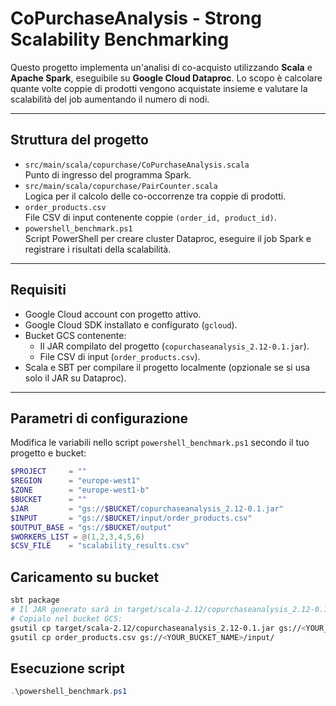 # CoPurchaseAnalysis - Strong Scalability Benchmarking

Questo progetto implementa un'analisi di co-acquisto utilizzando **Scala** e **Apache Spark**, eseguibile su **Google Cloud Dataproc**. Lo scopo è calcolare quante volte coppie di prodotti vengono acquistate insieme e valutare la scalabilità del job aumentando il numero di nodi.

---

## Struttura del progetto

- `src/main/scala/copurchase/CoPurchaseAnalysis.scala`  
  Punto di ingresso del programma Spark.
- `src/main/scala/copurchase/PairCounter.scala`  
  Logica per il calcolo delle co-occorrenze tra coppie di prodotti.
- `order_products.csv`  
  File CSV di input contenente coppie `(order_id, product_id)`.
- `powershell_benchmark.ps1`  
  Script PowerShell per creare cluster Dataproc, eseguire il job Spark e registrare i risultati della scalabilità.

---

## Requisiti

- Google Cloud account con progetto attivo.
- Google Cloud SDK installato e configurato (`gcloud`).
- Bucket GCS contenente:
  - Il JAR compilato del progetto (`copurchaseanalysis_2.12-0.1.jar`).
  - File CSV di input (`order_products.csv`).
- Scala e SBT per compilare il progetto localmente (opzionale se si usa solo il JAR su Dataproc).

---

## Parametri di configurazione

Modifica le variabili nello script `powershell_benchmark.ps1` secondo il tuo progetto e bucket:

```powershell
$PROJECT     = ""
$REGION      = "europe-west1"
$ZONE        = "europe-west1-b"
$BUCKET      = ""
$JAR         = "gs://$BUCKET/copurchaseanalysis_2.12-0.1.jar"
$INPUT       = "gs://$BUCKET/input/order_products.csv"
$OUTPUT_BASE = "gs://$BUCKET/output"
$WORKERS_LIST = @(1,2,3,4,5,6)
$CSV_FILE    = "scalability_results.csv"
```

## Caricamento su bucket

```bash
sbt package
# Il JAR generato sarà in target/scala-2.12/copurchaseanalysis_2.12-0.1.jar
# Copialo nel bucket GCS:
gsutil cp target/scala-2.12/copurchaseanalysis_2.12-0.1.jar gs://<YOUR_BUCKET_NAME>/
gsutil cp order_products.csv gs://<YOUR_BUCKET_NAME>/input/

```

## Esecuzione script
```powershell
.\powershell_benchmark.ps1
```